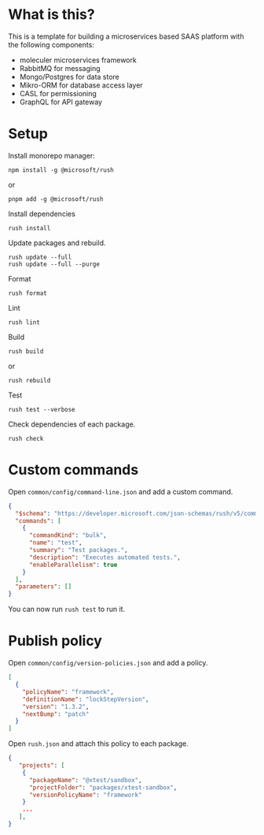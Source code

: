 # What is this?

This is a template for building a microservices based SAAS platform with the following components:

- moleculer microservices framework
- RabbitMQ for messaging
- Mongo/Postgres for data store
- Mikro-ORM for database access layer
- CASL for permissioning
- GraphQL for API gateway

# Setup

Install monorepo manager:

```
npm install -g @microsoft/rush
```

or

```
pnpm add -g @microsoft/rush
```

Install dependencies

```
rush install
```

Update packages and rebuild.

```
rush update --full
rush update --full --purge
```

Format

```
rush format
```

Lint

```
rush lint
```

Build

```
rush build
```

or

```
rush rebuild
```

Test

```
rush test --verbose
```

Check dependencies of each package.

```
rush check
```

# Custom commands

Open `common/config/command-line.json` and add a custom command.

```json
{
  "$schema": "https://developer.microsoft.com/json-schemas/rush/v5/command-line.schema.json",
  "commands": [
    {
      "commandKind": "bulk",
      "name": "test",
      "summary": "Test packages.",
      "description": "Executes automated tests.",
      "enableParallelism": true
    }
  ],
  "parameters": []
}
```

You can now run `rush test` to run it.

# Publish policy

Open `common/config/version-policies.json` and add a policy.

```json
[
  {
    "policyName": "framework",
    "definitionName": "lockStepVersion",
    "version": "1.3.2",
    "nextBump": "patch"
  }
]
```

Open `rush.json` and attach this policy to each package.

```json
{
   "projects": [
    {
      "packageName": "@xtest/sandbox",
      "projectFolder": "packages/xtest-sandbox",
      "versionPolicyName": "framework"
    }
    ...
   ],
}
```
